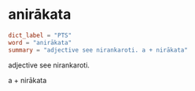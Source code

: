 # anirākata

``` toml
dict_label = "PTS"
word = "anirākata"
summary = "adjective see nirankaroti. a + nirākata"
```

adjective see nirankaroti.

a \+ nirākata

